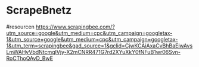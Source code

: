 # ScrapeBnetz

#resourcen
https://www.scrapingbee.com/?utm_source=google&utm_medium=cpc&utm_campaign=googletax-1&utm_source=google&utm_medium=cpc&utm_campaign=googletax-1&utm_term=scrapingbee&gad_source=1&gclid=CjwKCAiAxaCvBhBaEiwAvsLmWAHyVbdNtcmqIVjy-X2mCNRR471G7rd2XYuXkY0fNFuB1wr06Svn-RoCThoQAvD_BwE
